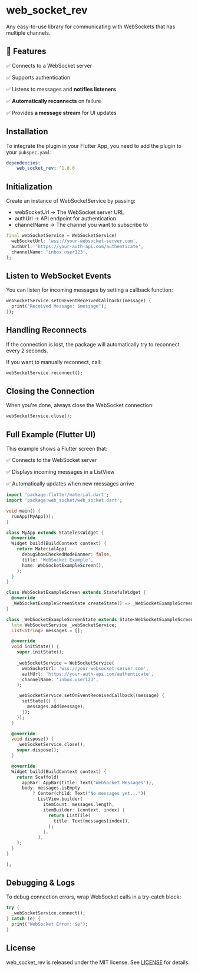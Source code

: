 # web_socket_rev

Any easy-to-use library for communicating with WebSockets
  that has multiple channels.

## 🚀 Features

✅ Connects to a WebSocket server  

✅ Supports authentication  

✅ Listens to messages and **notifies listeners**  

✅ **Automatically reconnects** on failure  

✅ Provides **a message stream** for UI updates  

## Installation

To integrate the plugin in your Flutter App, you need
to add the plugin to your `pubspec.yaml`:

```yaml
dependencies:
    web_socket_rev: ^1.0.0
```


## Initialization

Create an instance of WebSocketService by passing:

- webSocketUrl → The WebSocket server URL
- authUrl → API endpoint for authentication
- channelName → The channel you want to subscribe to

```dart
final webSocketService = WebSocketService(
  webSocketUrl: 'wss://your-websocket-server.com', 
  authUrl: 'https://your-auth-api.com/authenticate',
  channelName: 'inbox.user123',
);

```

## Listen to WebSocket Events

You can listen for incoming messages by setting a callback function:


```dart
webSocketService.setOnEventReceivedCallback((message) {
  print("Received Message: $message");
});

```

## Handling Reconnects

If the connection is lost, the package will automatically try to reconnect every 2 seconds.

If you want to manually reconnect, call:


```dart
webSocketService.reconnect();

```

## Closing the Connection

When you're done, always close the WebSocket connection:


```dart
webSocketService.close();

```
## Full Example (Flutter UI)

This example shows a Flutter screen that:

✅ Connects to the WebSocket server

✅ Displays incoming messages in a ListView

✅ Automatically updates when new messages arrive

```dart
import 'package:flutter/material.dart';
import 'package:web_socket/web_socket.dart';

void main() {
  runApp(MyApp());
}

class MyApp extends StatelessWidget {
  @override
  Widget build(BuildContext context) {
    return MaterialApp(
      debugShowCheckedModeBanner: false,
      title: 'WebSocket Example',
      home: WebSocketExampleScreen(),
    );
  }
}

class WebSocketExampleScreen extends StatefulWidget {
  @override
  _WebSocketExampleScreenState createState() => _WebSocketExampleScreenState();
}

class _WebSocketExampleScreenState extends State<WebSocketExampleScreen> {
  late WebSocketService _webSocketService;
  List<String> messages = [];

  @override
  void initState() {
    super.initState();
    
    _webSocketService = WebSocketService(
      webSocketUrl: 'wss://your-websocket-server.com',
      authUrl: 'https://your-auth-api.com/authenticate',
      channelName: 'inbox.user123',
    );

    _webSocketService.setOnEventReceivedCallback((message) {
      setState(() {
        messages.add(message);
      });
    });
  }

  @override
  void dispose() {
    _webSocketService.close();
    super.dispose();
  }

  @override
  Widget build(BuildContext context) {
    return Scaffold(
      appBar: AppBar(title: Text('WebSocket Messages')),
      body: messages.isEmpty
          ? Center(child: Text("No messages yet..."))
          : ListView.builder(
              itemCount: messages.length,
              itemBuilder: (context, index) {
                return ListTile(
                  title: Text(messages[index]),
                );
              },
            ),
    );
  }
}

);

```

## Debugging & Logs

To debug connection errors, wrap WebSocket calls in a try-catch block:


```dart
try {
  _webSocketService.connect();
} catch (e) {
  print("WebSocket Error: $e");
}


```



## License

web_socket_rev is released under the MIT license. See [LICENSE](https://github.com/JITHIN665/web_socket_rev/blob/main/LICENSE) for details.
